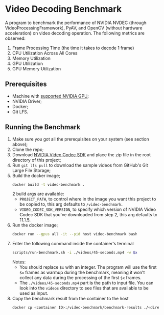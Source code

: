 # Video Decoding Benchmark
A program to benchmark the performance of NVIDIA NVDEC (through VideoProcessingFramework), PyAV, and OpenCV (without hardware acceleration) on video decoding operation. The following metrics are observed:
1. Frame Processing Time (the time it takes to decode 1 frame)
2. CPU Utilization Across All Cores
3. Memory Utilization
4. GPU Utilization
5. GPU Memory Utilization

## Prerequisites
- Machine with [supported NVIDIA GPU](https://developer.nvidia.com/video-encode-and-decode-gpu-support-matrix-new#Encoder);
- NVIDIA Driver;
- Docker;
- Git LFS.

## Running the Benchmark
1. Make sure you got all the prerequisites on your system (see section above);
2. Clone the repo;
3. Download [NVIDIA Video Codec SDK](https://developer.nvidia.com/nvidia-video-codec-sdk/download) and place the zip file in the root directory of this project;
4. Run `git lfs pull` to download the sample videos from GitHub's Git Large File Storage;
5. Build the docker image;
   ```bash
   docker build -t videc-benchmark .
   ```
   2 build args are available:
   - `PROJECT_PATH`, to control where in the image you want this project to be copied to, this arg defaults to `/videc-benchmark`.
   - `VIDEO_CODEC_SDK_VERSION`, to specify which version of NVIDIA Video Codec SDK that you've downloaded from step 2, this arg defaults to 11.1.5.
6. Run the docker image;
   ```bash
   docker run --gpus all -it --pid host videc-benchmark bash
   ```
7. Enter the following command inside the container's terminal
   ```bash
   scripts/run-benchmark.sh -i ./videos/45-seconds.mp4 -w $x
   ```
   Notes:
   - You should replace `$x` with an integer. The program will use
    the first `$x` frames as warmup during the benchmark, meaning it won't collect any data during the processing of the first `$x` frames.
   - The `./videos/45-seconds.mp4` part is the path to input file. You can look into
    the `videos` directory to see files that are available to be used as input.
8. Copy the benchmark result from the container to the host
   ```bash
   docker cp <container ID>:/videc-benchmark/benchmark-results ./<directory name>
   ```
  
